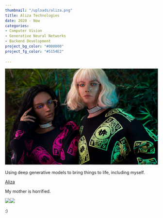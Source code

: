 ```yaml
---
thumbnail: "/uploads/aliza.png"
title: Aliza Technologies
date: 2020 - Now
categories:
- Computer Vision
- Generative Neural Networks
- Backend Development
project_bg_color: "#000000"
project_fg_color: "#5154E2"

---
```

![](/uploads/alizabinxy.webp)

Using deep generative models to bring things to life, including myself.

[Aliza](https://www.aliza.ai/ "https://www.aliza.ai/")

My mother is horrified.

![](/uploads/me.gif)![](/uploads/me3.gif)

:)